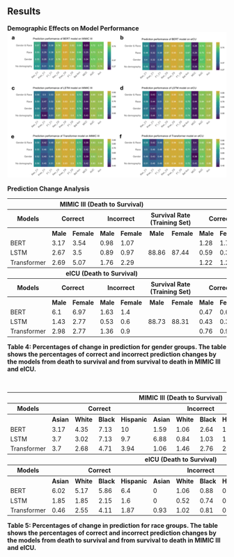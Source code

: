 ## Results ##
**Demographic Effects on Model Performance**
![demographic_effect](Supplementary/Figures/performance_heatmap.png)

**Prediction Change Analysis**

<table>
  <tr>
    <th colspan="7">MIMIC III (Death to Survival)</th>
    <th colspan="7">MIMIC III (Survival to Death)</th>
  </tr>
  <tr>
    <th>Models</th>
    <th colspan="2">Correct</th>
    <th colspan="2">Incorrect</th>
    <th colspan="2">Survival Rate (Training Set)</th>
    <th colspan="2">Correct</th>
    <th colspan="2">Incorrect</th>
    <th colspan="2">Death Rate (Training Set)</th>
  </tr>
  <tr>
    <th></th><th>Male</th><th>Female</th><th>Male</th><th>Female</th><th>Male</th><th>Female</th>
    <th>Male</th><th>Female</th><th>Male</th><th>Female</th><th>Male</th><th>Female</th>
  </tr>
  <tr><td>BERT</td><td>3.17</td><td>3.54</td><td>0.98</td><td>1.07</td><td></td><td></td><td>1.28</td><td>1.76</td><td>7.03</td><td>7.32</td><td></td><td></td></tr>
  <tr><td>LSTM</td><td>2.67</td><td>3.5</td><td>0.89</td><td>0.97</td><td>88.86</td><td>87.44</td><td>0.59</td><td>0.35</td><td>1.34</td><td>1.07</td><td>11.14</td><td>12.56</td></tr>
  <tr><td>Transformer</td><td>2.69</td><td>5.07</td><td>1.76</td><td>2.29</td><td></td><td></td><td>1.22</td><td>1.23</td><td>3.47</td><td>2.71</td><td></td><td></td></tr>

  <tr><th colspan="7">eICU (Death to Survival)</th><th colspan="7">eICU (Survival to Death)</th></tr>
  <tr>
    <th>Models</th>
    <th colspan="2">Correct</th>
    <th colspan="2">Incorrect</th>
    <th colspan="2">Survival Rate (Training Set)</th>
    <th colspan="2">Correct</th>
    <th colspan="2">Incorrect</th>
    <th colspan="2">Death Rate (Training Set)</th>
  </tr>
  <tr>
    <th></th><th>Male</th><th>Female</th><th>Male</th><th>Female</th><th>Male</th><th>Female</th>
    <th>Male</th><th>Female</th><th>Male</th><th>Female</th><th>Male</th><th>Female</th>
  </tr>
  <tr><td>BERT</td><td>6.1</td><td>6.97</td><td>1.63</td><td>1.4</td><td></td><td></td><td>0.47</td><td>0.6</td><td>3.36</td><td>2.93</td><td></td><td></td></tr>
  <tr><td>LSTM</td><td>1.43</td><td>2.77</td><td>0.53</td><td>0.6</td><td>88.73</td><td>88.31</td><td>0.43</td><td>0.35</td><td>1.71</td><td>1</td><td>11.27</td><td>11.69</td></tr>
  <tr><td>Transformer</td><td>2.98</td><td>2.77</td><td>1.36</td><td>0.9</td><td></td><td></td><td>0.76</td><td>0.97</td><td>2.42</td><td>5.28</td><td></td><td></td></tr>
</table>

**Table 4: Percentages of change in prediction for gender groups. The table shows the percentages of correct and incorrect prediction changes by the models from death to survival and from survival to death in MIMIC III and eICU.**

<br />

<table>
  <tr>
    <th colspan="13">MIMIC III (Death to Survival)</th>
    <th colspan="13">MIMIC III (Survival to Death)</th>
  </tr>
  <tr>
    <th>Models</th>
    <th colspan="4">Correct</th>
    <th colspan="4">Incorrect</th>
    <th colspan="4">Survival Rate (Training Set)</th>
    <th colspan="4">Correct</th>
    <th colspan="4">Incorrect</th>
    <th colspan="4">Death Rate (Training Set)</th>
  </tr>
  <tr>
    <th></th>
    <th>Asian</th><th>White</th><th>Black</th><th>Hispanic</th>
    <th>Asian</th><th>White</th><th>Black</th><th>Hispanic</th>
    <th>Asian</th><th>White</th><th>Black</th><th>Hispanic</th>
    <th>Asian</th><th>White</th><th>Black</th><th>Hispanic</th>
    <th>Asian</th><th>White</th><th>Black</th><th>Hispanic</th>
    <th>Asian</th><th>White</th><th>Black</th><th>Hispanic</th>
  </tr>
  <tr><td>BERT</td><td>3.17</td><td>4.35</td><td>7.13</td><td>10</td><td>1.59</td><td>1.06</td><td>2.64</td><td>1.21</td><td></td><td></td><td></td><td></td><td>0.53</td><td>1.5</td><td>0.92</td><td>0.3</td><td>8.47</td><td>6.85</td><td>1.95</td><td>2.12</td><td></td><td></td><td></td><td></td></tr>
  <tr><td>LSTM</td><td>3.7</td><td>3.02</td><td>7.13</td><td>9.7</td><td>6.88</td><td>0.84</td><td>1.03</td><td>1.82</td><td>87.81</td><td>88.95</td><td>93.04</td><td>92.62</td><td>0</td><td>0.49</td><td>0.11</td><td>0</td><td>0</td><td>1.37</td><td>0.69</td><td>0</td><td>12.19</td><td>11.05</td><td>6.96</td><td>7.38</td></tr>
  <tr><td>Transformer</td><td>3.7</td><td>2.68</td><td>4.71</td><td>3.94</td><td>1.06</td><td>1.46</td><td>2.76</td><td>2.73</td><td></td><td></td><td></td><td></td><td>3.17</td><td>0.72</td><td>0.23</td><td>0</td><td>0.53</td><td>2.16</td><td>1.61</td><td>0.3</td><td></td><td></td><td></td><td></td></tr>

  <tr><th colspan="13">eICU (Death to Survival)</th><th colspan="13">eICU (Survival to Death)</th></tr>
  <tr>
    <th>Models</th>
    <th colspan="4">Correct</th>
    <th colspan="4">Incorrect</th>
    <th colspan="4">Survival Rate (Training Set)</th>
    <th colspan="4">Correct</th>
    <th colspan="4">Incorrect</th>
    <th colspan="4">Death Rate (Training Set)</th>
  </tr>
  <tr>
    <th></th>
    <th>Asian</th><th>White</th><th>Black</th><th>Hispanic</th>
    <th>Asian</th><th>White</th><th>Black</th><th>Hispanic</th>
    <th>Asian</th><th>White</th><th>Black</th><th>Hispanic</th>
    <th>Asian</th><th>White</th><th>Black</th><th>Hispanic</th>
    <th>Asian</th><th>White</th><th>Black</th><th>Hispanic</th>
    <th>Asian</th><th>White</th><th>Black</th><th>Hispanic</th>
  </tr>
  <tr><td>BERT</td><td>6.02</td><td>5.17</td><td>5.86</td><td>6.4</td><td>0</td><td>1.06</td><td>0.88</td><td>0.53</td><td></td><td></td><td></td><td></td><td>0</td><td>0.8</td><td>0.81</td><td>1.07</td><td>2.31</td><td>3.9</td><td>4.38</td><td>3.47</td><td></td><td></td><td></td><td></td></tr>
  <tr><td>LSTM</td><td>1.85</td><td>1.85</td><td>2.15</td><td>1.6</td><td>0</td><td>0.52</td><td>0.74</td><td>0.53</td><td>87.68</td><td>88.31</td><td>90.22</td><td>88.55</td><td>0</td><td>0.71</td><td>0.47</td><td>0.27</td><td>3.7</td><td>2.37</td><td>1.41</td><td>1.87</td><td>12.32</td><td>11.69</td><td>9.78</td><td>11.45</td></tr>
  <tr><td>Transformer</td><td>0.46</td><td>2.55</td><td>4.11</td><td>1.87</td><td>0.93</td><td>1.02</td><td>0.81</td><td>0.27</td><td></td><td></td><td></td><td></td><td>0.46</td><td>0.96</td><td>0.54</td><td>0.8</td><td>0.93</td><td>3.17</td><td>1.62</td><td>1.87</td><td></td><td></td><td></td><td></td></tr>
</table>

**Table 5: Percentages of change in prediction for race groups. The table shows the percentages of correct and incorrect prediction changes by the models from death to survival and from survival to death in MIMIC III and eICU.**

<br />
